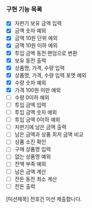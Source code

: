 ### 구현 기능 목록

- [x] 자판기 보유 금액 입력
- [x] 금액 숫자 예외
- [x] 금액 10원 단위 예외
- [x] 금액 10원 이하 예외
- [x] 투입 금액 동전 랜덤으로 변환
- [x] 보유 동전 출력
- [x] 상품명, 가격, 수량 입력
- [x] 상품명, 가격, 수량 입력 포멧 예외
- [x] 수량 숫자 예외
- [x] 가격 100원 미만 예외
- [ ] 수량 0이하 예외
- [ ] 투입 금액 입력
- [ ] 투입 금액 숫자 예외
- [ ] 투입 금액 0이하 예외
- [ ] 자판기에 남은 금액 출력
- [ ] 남은 금액과 상품 최저 금액 비교
- [ ] 상품 소진 확인
- [ ] 구매 상품명 입력
- [ ] 없는 상품명 예외
- [ ] 잔액 부족 예외
- [ ] 남은 금액 계산
- [ ] 잔돈 동전 최소 계산
- [ ] 잔돈 출력

[미션제목] 전호건 미션 제출합니다.